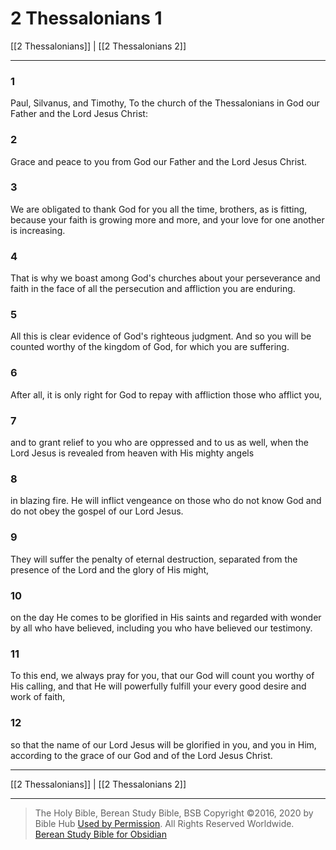 # 2 Thessalonians 1

[[2 Thessalonians]] | [[2 Thessalonians 2]]

---

### 1
Paul, Silvanus, and Timothy, To the church of the Thessalonians in God our Father and the Lord Jesus Christ:

### 2
Grace and peace to you from God our Father and the Lord Jesus Christ.

### 3
We are obligated to thank God for you all the time, brothers, as is fitting, because your faith is growing more and more, and your love for one another is increasing.

### 4
That is why we boast among God's churches about your perseverance and faith in the face of all the persecution and affliction you are enduring.

### 5
All this is clear evidence of God's righteous judgment. And so you will be counted worthy of the kingdom of God, for which you are suffering.

### 6
After all, it is only right for God to repay with affliction those who afflict you,

### 7
and to grant relief to you who are oppressed and to us as well, when the Lord Jesus is revealed from heaven with His mighty angels

### 8
in blazing fire. He will inflict vengeance on those who do not know God and do not obey the gospel of our Lord Jesus.

### 9
They will suffer the penalty of eternal destruction, separated from the presence of the Lord and the glory of His might,

### 10
on the day He comes to be glorified in His saints and regarded with wonder by all who have believed, including you who have believed our testimony.

### 11
To this end, we always pray for you, that our God will count you worthy of His calling, and that He will powerfully fulfill your every good desire and work of faith,

### 12
so that the name of our Lord Jesus will be glorified in you, and you in Him, according to the grace of our God and of the Lord Jesus Christ.

---

[[2 Thessalonians]] | [[2 Thessalonians 2]]

---

> The Holy Bible, Berean Study Bible, BSB
> Copyright &copy;2016, 2020 by Bible Hub
> [Used by Permission](https://berean.bible/terms.htm). All Rights Reserved Worldwide.
> [Berean Study Bible for Obsidian](https://github.com/gapmiss/berean-study-bible-for-obsidian)

